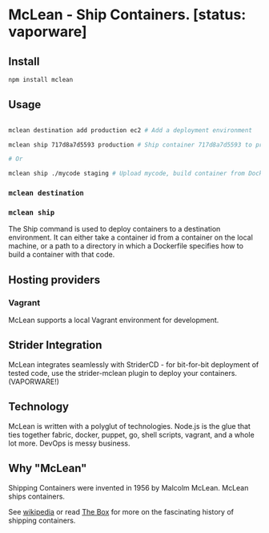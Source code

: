 # McLean - Ship Containers. [status: vaporware]


## Install

```sh
npm install mclean
```


## Usage

```sh

mclean destination add production ec2 # Add a deployment environment

mclean ship 717d8a7d5593 production # Ship container 717d8a7d5593 to production

# Or

mclean ship ./mycode staging # Upload mycode, build container from Dockerfile, deploy

```

### `mclean destination`


### `mclean ship`

The Ship command is used to deploy containers to a destination environment. It can either take a container id from a container on the local machine, or
a path to a directory in which a Dockerfile specifies how to build a container with that code.







## Hosting providers

### Vagrant
McLean supports a local Vagrant environment for development.




## Strider Integration

McLean integrates seamlessly with StriderCD - for bit-for-bit deployment of tested code, use the strider-mclean plugin to deploy your containers. (VAPORWARE!)



## Technology

McLean is written with a polyglut of technologies. Node.js is the glue that ties together fabric, docker, puppet, go, shell scripts, vagrant, and a whole lot more. DevOps is messy business.


## Why "McLean"

Shipping Containers were invented in 1956 by Malcolm McLean. McLean ships containers.

See [wikipedia](http://en.wikipedia.org/wiki/Malcom_McLean) or read [The Box](http://www.amazon.com/gp/product/0691136408/ref=as_li_ss_tl?ie=UTF8&camp=1789&creative=390957&creativeASIN=0691136408&linkCode=as2&tag=peterbradenco-20) for more on the fascinating history of shipping containers.
